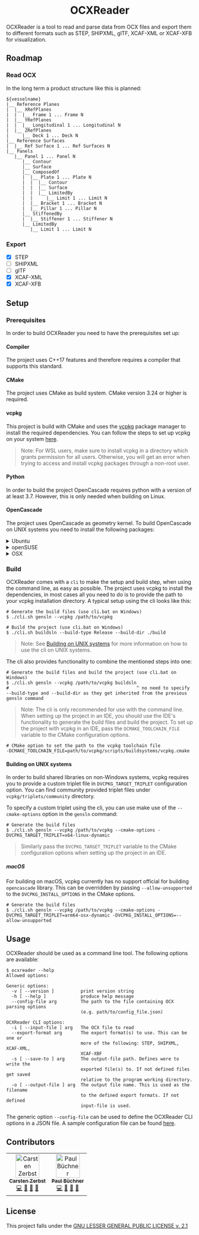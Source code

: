 <h1 align="center">OCXReader</h1>

OCXReader is a tool to read and parse data from OCX files and export them to
different formats such as STEP, SHIPXML, glTF, XCAF-XML or XCAF-XFB for
visualization.

## Roadmap

### Read OCX

In the long term a product structure like this is planned:

````shell
${vesselname}
|__ Reference Planes
|  |__ XRefPlanes
|  |  |__ Frame 1 ... Frame N
|  |__ YRefPlanes
|  |  |__ Longitudinal 1 ... Longitudinal N
|  |__ ZRefPlanes
|     |__ Deck 1 ... Deck N
|__ Reference Surfaces
|  |__ Ref Surface 1 ... Ref Surfaces N 
|__ Panels
   |__ Panel 1 ... Panel N
      |__ Contour
      |__ Surface
      |__ ComposedOf
      |  |__ Plate 1 ... Plate N
      |  |  |__ Contour
      |  |  |__ Surface
      |  |  |__ LimitedBy
      |  |     |__ Limit 1 ... Limit N
      |  |__ Bracket 1 ... Bracket N
      |  |__ Pillar 1 ... Pillar N
      |__ StiffenedBy
      |  |__ Stiffener 1 ... Stiffener N
      |__ LimitedBy
         |__ Limit 1 ... Limit N
````

### Export

- [x] STEP
- [ ] SHIPXML
- [ ] glTF
- [x] XCAF-XML
- [x] XCAF-XFB

## Setup

### Prerequisites

In order to build OCXReader you need to have the prerequisites set up:

#### Compiler

The project uses C++17 features and therefore requires a compiler that supports
this standard.

#### CMake

The project uses CMake as build system. CMake version 3.24 or higher is
required.

#### vcpkg

This project is build with CMake and uses the
[vcpkg](https://vcpkg.io/en/index.html) package manager to install the required
dependencies. You can follow the steps to set up vcpkg on your
system [here](https://vcpkg.io/en/getting-started.html).

> Note: For WSL users, make sure to install vcpkg in a directory which grants
> permission for all users. Otherwise, you will get an error when trying to
> access and install vcpkg packages through a non-root user.

#### Python

In order to build the project OpenCascade requires python with a version of at
least 3.7. However, this is only needed when building on Linux.

#### OpenCascade

The project uses OpenCascade as geometry kernel. To build OpenCascade on UNIX
systems you need to install the following packages:

<details><summary>Ubuntu</summary>
<p>

```shell
sudo apt-get install software-properties-common
sudo apt-get install libtool autoconf automake gfortran gdebi
sudo apt-get install gcc-multilib libxi-dev libxmu-dev libxmu-headers
sudo apt-get install libx11-dev mesa-common-dev libglu1-mesa-dev
sudo apt-get install libfontconfig1-dev
```

The minimum requirements for third party dependencies to run OpenCascade itself
is Freetype 2.5 and Tcl/TK 8.6:

```shell
sudo apt-get install libfreetype6 libfreetype6-dev
sudo apt-get install tcl tcl-dev tk tk-dev
```

</p>
</details>

<details><summary>openSUSE</summary>
<p>

> Note: The documentation is not complete yet. Feel free to contribute.

```shell
sudo zypper install libX11-devel Mesa-libHL-devel libXmu-devel libXi-devel
sudo zypper install bison fontconfig-devel 
```

The minimum requirements for third party dependencies to run OpenCascade itself
is Freetype 2.5 and Tcl/TK 8.6:

```shell
sudo apt-get install libfreetype6 libfreetype6-devel
sudo apt-get install tcl tcl-devel tk tk-devel
```

</p>
</details>

<details><summary>OSX</summary>
<p>

> Note: The documentation is not complete yet. Feel free to contribute.

</p>
</details>

### Build

OCXReader comes with a `cli` to make the setup and build step, when using the
command line, as easy as possible. The project uses vcpkg to install the
dependencies, in most cases all you need to do is to provide the path to your
vcpkg installation directory. A typical setup using the cli looks like this:

```shell
# Generate the build files (use cli.bat on Windows)
$ ./cli.sh gensln --vcpkg /path/to/vcpkg

# Build the project (use cli.bat on Windows)
$ ./cli.sh buildsln --build-type Release --build-dir ./build
```

> Note: See [Building on UNIX systems](#building-on-unix-systems) for more
> information on how to use the cli on UNIX systems.

The cli also provides functionality to combine the mentioned steps into one:

```shell
# Generate the build files and build the project (use cli.bat on Windows)
$ ./cli.sh gensln --vcpkg /path/to/vcpkg buildsln
#                                                ^ no need to specify --build-type and --build-dir as they get inherited from the previous gensln command
```

> Note: The cli is only recommended for use with the command line. When setting
> up the project in an IDE, you should use the IDE's functionality to generate
> the build files and build the project. To set up the project with vcpkg in an
> IDE, pass the `DCMAKE_TOOLCHAIN_FILE` variable to the CMake configuration
> options.

```shell
# CMake option to set the path to the vcpkg toolchain file
-DCMAKE_TOOLCHAIN_FILE=path/to/vcpkg/scripts/buildsystems/vcpkg.cmake
```

#### Building on UNIX systems

In order to build shared libraries on non-Windows systems, vcpkg requires you to
provide a custom triplet file in `DVCPKG_TARGET_TRIPLET` configuration option.
You can find community provided triplet files under `vcpkg/triplets/community`
directory.

To specify a custom triplet using the cli, you can use make use of the
`--cmake-options` option in the `gensln` command:

```shell
# Generate the build files
$ ./cli.sh gensln --vcpkg /path/to/vcpkg --cmake-options -DVCPKG_TARGET_TRIPLET=x64-linux-dynamic
```

> Similarly pass the `DVCPKG_TARGET_TRIPLET` variable to the CMake configuration
> options when setting up the project in an IDE.

##### macOS

For building on macOS, vcpkg currently has no support official for building
`opencascade` library. This can be overridden by passing `--allow-unsupported`
to the `DVCPKG_INSTALL_OPTIONS` in the CMake options.

```shell
# Generate the build files
$ ./cli.sh gensln --vcpkg /path/to/vcpkg --cmake-options -DVCPKG_TARGET_TRIPLET=arm64-osx-dynamic -DVCPKG_INSTALL_OPTIONS=--allow-unsupported
```

## Usage

OCXReader should be used as a command line tool. The following options are
available:

```shell
$ ocxreader --help
Allowed options:

Generic options:
  -v [ --version ]          print version string
  -h [ --help ]             produce help message
  --config-file arg         The path to the file containing OCX parsing options
                            (e.g. path/to/config_file.json)

OCXReader CLI options:
  -i [ --input-file ] arg   The OCX file to read
  --export-format arg       The export format(s) to use. This can be one or 
                            more of the following: STEP, SHIPXML, XCAF-XML, 
                            XCAF-XBF
  -s [ --save-to ] arg      The output-file path. Defines were to write the 
                            exported file(s) to. If not defined files get saved
                            relative to the program working directory.
  -o [ --output-file ] arg  The output file name. This is used as the filename 
                            to the defined export formats. If not defined 
                            input-file is used.
```

The generic option `--config-file` can be used to define the OCXReader CLI
options in a JSON file.
A sample configuration file can be found [here](ocxreader/config.example.json).

## Contributors

<!-- ALL-CONTRIBUTORS-LIST:START - Do not remove or modify this section -->
<!-- prettier-ignore-start -->
<!-- markdownlint-disable -->
<table>
  <tbody>
    <tr>
      <td align="center"><a href="https://github.com/skfcz"><img src="https://avatars.githubusercontent.com/u/1381962?v=4?s=64" width="64px;" alt="Carsten Zerbst"/><br /><sub><b>Carsten Zerbst</b></sub></a><br /><a href="https://github.com/skfcz/OCXReader/commits?author=skfcz" title="Code">💻</a> <a href="#maintenance-skfcz" title="Maintenance">🚧</a> <a href="https://github.com/skfcz/OCXReader/commits?author=skfcz" title="Documentation">📖</a> <a href="#ideas-skfcz" title="Ideas, Planning, & Feedback">🤔</a></td>
      <td align="center"><a href="https://github.com/paulbuechner"><img src="https://avatars.githubusercontent.com/u/45827409?s=400&u=a62152a15513e36652b045b5879f39f124120254&v=4?s=64" width="64px;" alt="Paul Büchner"/><br /><sub><b>Paul Büchner</b></sub></a><br /><a href="https://github.com/skfcz/OCXReader/commits?author=paulbuechner" title="Code">💻</a> <a href="#maintenance-paulbuechner" title="Maintenance">🚧</a> <a href="https://github.com/skfcz/OCXReader/commits?author=paulbuechner" title="Documentation">📖</a> <a href="#ideas-paulbuechner" title="Ideas, Planning, & Feedback">🤔</a></td>
    </tr>
  </tbody>
</table>

## License

This project falls under the [GNU LESSER GENERAL PUBLIC LICENSE v. 2.1](LICENSE)
